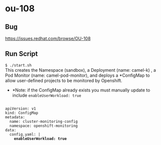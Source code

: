 # ou-108

## Bug
https://issues.redhat.com/browse/OU-108

## Run Script 
`$ ./start.sh` </br>
This creates the Namespace (sandbox), a Deployment (name: camel-k) , a Pod Monitor (name: camel-pod-monitor), and deploys a *ConfigMap to allow user-defined projects to be monitored by Openshift. </br>

* *Note: if the ConfigMap already exists you must manually update to include `enableUserWorkload: true`

<code>
apiVersion: v1
kind: ConfigMap
metadata:
  name: cluster-monitoring-config
  namespace: openshift-monitoring
data:
  config.yaml: |
   <b> enableUserWorkload: true </b>
</code>

